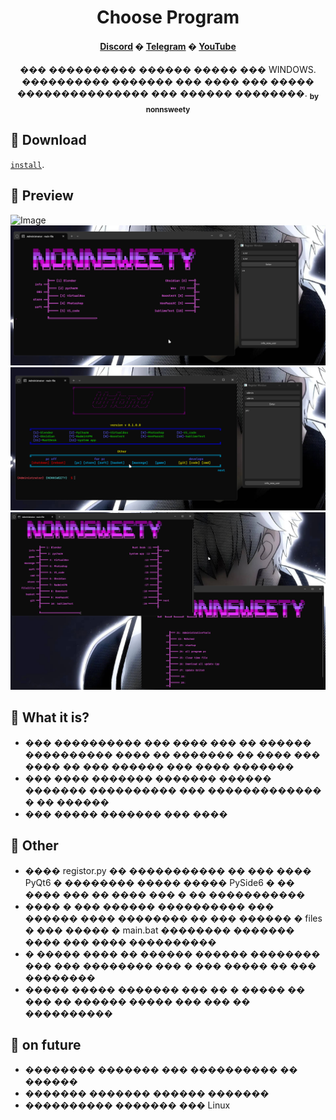 <h1 align="center">Choose Program</h1>

<h4 align="center">
  <a href="https://discord.com/invite/SFcSqZatPa" target="_blank">Discord</a>
  �
  <a href="https://t.me/Trash_sweetyyy" target="_blank">Telegram</a>
  �
  <a href="https://www.youtube.com/channel/UCeXL-Anplc8_IthxRIIHm7w" target="_blank">YouTube</a>
</h4>

<p align="center"> ��� ���������� ������ ����� ��� WINDOWS. ���������� ������� ��� ���� ��� ����� ��������������� ��� ������ ��������. <sub><b>by nonnsweety</b></sub>
</p>

## :star2: Download

[`install`](https://github.com/Fafnot/Choose_program/raw/main/ChooseProgram.exe).

## :star2: Preview

![Image](for_README_file/image/registor_window.png)
![Image](for_README_file/image/registor_user_window.png)
![Image](for_README_file/image/registor_admin_window.png)
![Image](for_README_file/image/next_comand_window.png)

## :star2: What it is?

- ��� ���������� ��� ���� ��� �� ������ ���������� ���� �� ������� �� ���� ��� ���� �� ��� ������ ��� ���� �������
- ��� ���� ������� ������� ������ ������� ���������� ��� ������������� � �� ������
- ��� ����� ������� ��� ����

## :star2: Other

- ���� registor.py �� ����������� �� ��� ���� PyQt6 � �������� ����� ����� PySide6 � �� ���� ��� �� ���� ��� � �� �����������
- ���� � ��� ������ ���������� ��� ������ ���� �������� �� ��� ������ � files � ��� ����� � main.bat �������� ������� ���� ��� ���� ����������
- � ����� ���� �� ������ ������ �������� ��� ��� �������� ��� � ��� ����� �� ��� ��������
- ����� ����� ������� ��� �� � ����� �� ��� �� ������ ����� ��� ��� �� ����������

## :star2: on future

- �������� ������� ��� ���������� �� ������
- ������� ������� ������ �������
- ���������� ������� ��� Linux
